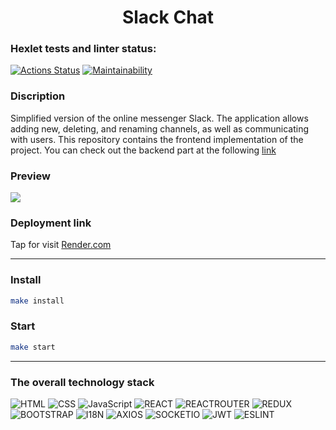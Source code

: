 <h1 align="center">Slack Chat</h1>

### Hexlet tests and linter status:
[![Actions Status](https://github.com/AlexeyChi/frontend-project-12/actions/workflows/hexlet-check.yml/badge.svg)](https://github.com/AlexeyChi/frontend-project-12/actions) [![Maintainability](https://api.codeclimate.com/v1/badges/f1e41f825fb549b4a6f2/maintainability)](https://codeclimate.com/github/AlexeyChi/frontend-project-12/maintainability)

### Discription

Simplified version of the online messenger Slack. The application allows adding new, deleting, and renaming channels, as well as communicating with users. This repository contains the frontend implementation of the project. You can check out the backend part at the following [link](https://www.npmjs.com/package/@hexlet/chat-server/v/2.0.3?activeTab=readme "www.npmjs.com")

### Preview

![](https://github.com/AlexeyChi/project-preview-/blob/main/Chat.gif)

### Deployment link

Tap for visit [Render.com](https://frontend-project-12-6l2f.onrender.com/)

---

### Install

```bash
make install
```

### Start

```bash
make start
```

---

### The overall technology stack

![HTML](https://img.shields.io/badge/HTML5-E34F26.svg?style=for-the-badge&logo=HTML5&logoColor=white) ![CSS](https://img.shields.io/badge/CSS3-1572B6.svg?style=for-the-badge&logo=CSS3&logoColor=white) ![JavaScript](https://img.shields.io/badge/JavaScript-F7DF1E.svg?style=for-the-badge&logo=JavaScript&logoColor=black) ![REACT](https://img.shields.io/badge/React-61DAFB.svg?style=for-the-badge&logo=React&logoColor=black) ![REACTROUTER](https://img.shields.io/badge/React%20Router-CA4245.svg?style=for-the-badge&logo=React-Router&logoColor=white) ![REDUX](https://img.shields.io/badge/Redux-764ABC.svg?style=for-the-badge&logo=Redux&logoColor=white) ![BOOTSTRAP](https://img.shields.io/badge/Bootstrap-7952B3.svg?style=for-the-badge&logo=Bootstrap&logoColor=white) ![I18N](https://img.shields.io/badge/i18next-26A69A.svg?style=for-the-badge&logo=i18next&logoColor=white) ![AXIOS](https://img.shields.io/badge/Axios-5A29E4.svg?style=for-the-badge&logo=Axios&logoColor=white) ![SOCKETIO](https://img.shields.io/badge/Socket.io-010101.svg?style=for-the-badge&logo=socketdotio&logoColor=white) ![JWT](https://img.shields.io/badge/JSON%20Web%20Tokens-000000.svg?style=for-the-badge&logo=JSON-Web-Tokens&logoColor=white) ![ESLINT](https://img.shields.io/badge/ESLint-4B32C3.svg?style=for-the-badge&logo=ESLint&logoColor=white)